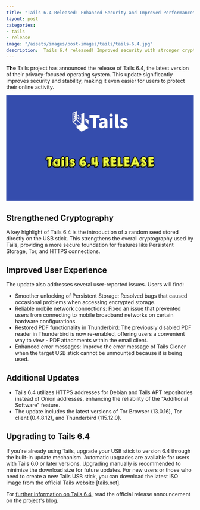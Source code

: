 ```yaml
---
title: "Tails 6.4 Released: Enhanced Security and Improved Performance"
layout: post
categories:
- tails
- release
image: "/assets/images/post-images/tails/tails-6.4.jpg"
description:  Tails 6.4 released! Improved security with stronger cryptography & bug fixes. Upgrade your Tails USB for better privacy & performance.
---
```


**The** Tails project has announced the release of Tails 6.4, the latest version of their privacy-focused operating system. This update significantly improves security and stability, making it even easier for users to protect their online activity.

![Tails 6.4 featured image](/assets/images/post-images/tails/tails-6.4.jpg)

## Strengthened Cryptography

A key highlight of Tails 6.4 is the introduction of a random seed stored directly on the USB stick. This strengthens the overall cryptography used by Tails, providing a more secure foundation for features like Persistent Storage, Tor, and HTTPS connections.

## Improved User Experience

The update also addresses several user-reported issues. Users will find:

- Smoother unlocking of Persistent Storage: Resolved bugs that caused occasional problems when accessing encrypted storage.
- Reliable mobile network connections: Fixed an issue that prevented users from connecting to mobile broadband networks on certain hardware configurations.
- Restored PDF functionality in Thunderbird: The previously disabled PDF reader in Thunderbird is now re-enabled, offering users a convenient way to view - PDF attachments within the email client.
- Enhanced error messages: Improve the error message of Tails Cloner when the target USB stick cannot be unmounted because it is being used.

## Additional Updates

- Tails 6.4 utilizes HTTPS addresses for Debian and Tails APT repositories instead of Onion addresses, enhancing the reliability of the "Additional Software" feature.
- The update includes the latest versions of Tor Browser (13.0.16), Tor client (0.4.8.12), and Thunderbird (115.12.0).

## Upgrading to Tails 6.4

If you're already using Tails, upgrade your USB stick to version 6.4 through the built-in update mechanism. Automatic upgrades are available for users with Tails 6.0 or later versions. Upgrading manually is recommended to minimize the download size for future updates.
For new users or those who need to create a new Tails USB stick, you can download the latest ISO image from the official Tails website [tails.net].

For [further information on Tails 6.4](https://tails.net/news/version_6.4/index.en.html), read the official release announcement on the project's blog.
